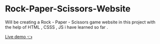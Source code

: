# Rock-Paper-Scissors-Website

Will be creating a Rock - Paper - Scissors game website in this project with the help of HTML , CSSS , 
JS i have learned so far . 

<a href ="https://devangbondre.github.io/Rock-Paper-Scissors-Website/">Live demo 👈</a>
